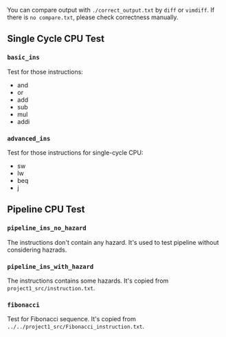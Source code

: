 You can compare output with `./correct_output.txt` by `diff` or `vimdiff`.
If there is `no compare.txt`, please check correctness manually.

## Single Cycle CPU Test

### `basic_ins`
Test for those instructions:
- and 
- or 
- add 
- sub 
- mul 
- addi

### `advanced_ins`
Test for those instructions for single-cycle CPU:
- sw
- lw
- beq
- j

## Pipeline CPU Test

### `pipeline_ins_no_hazard`
The instructions don't contain any hazard. It's used to test pipeline without considering hazrads.

### `pipeline_ins_with_hazard`
The instructions contains some hazards. It's copied from `project1_src/instruction.txt`. 

### `fibonacci`
Test for Fibonacci sequence. It's copied from `../../project1_src/Fibonacci_instruction.txt`.
